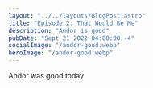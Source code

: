 ```yaml
---
layout: "../../layouts/BlogPost.astro"
title: "Episode 2: That Would Be Me"
description: "Andor is good"
pubDate: "Sept 21 2022 04:00:00 -4"
socialImage: "/andor-good.webp"
heroImage: "/andor-good.webp"
---
```


Andor was good today
